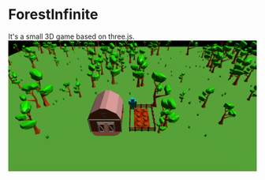 # ForestInfinite
It's a small 3D game based on three.js.
![Alt text](src/assets/images/screenshot.png)
